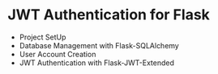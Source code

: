 # JWT Authentication for Flask
- Project SetUp
- Database Management with Flask-SQLAlchemy
- User Account Creation
- JWT Authentication with Flask-JWT-Extended

